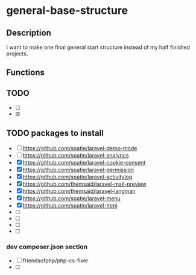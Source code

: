 # general-base-structure

## Description

I want to make one final general start structure instead of my half finished projects.

## Functions



## TODO

- [ ] 
- [x] 

## TODO packages to install

- [ ] https://github.com/spatie/laravel-demo-mode
- [ ] https://github.com/spatie/laravel-analytics
- [x] https://github.com/spatie/laravel-cookie-consent
- [x] https://github.com/spatie/laravel-permission
- [x] https://github.com/spatie/laravel-activitylog
- [x] https://github.com/themsaid/laravel-mail-preview
- [x] https://github.com/themsaid/laravel-langman
- [x] https://github.com/spatie/laravel-menu
- [x] https://github.com/spatie/laravel-html
- [ ]
- [ ]
- [ ]
- [ ]

### dev composer.json section

- [ ] friendsofphp/php-cs-fixer
- [ ] 


